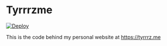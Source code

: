 # Tyrrrzme

[![Deploy](https://api.netlify.com/api/v1/badges/8040904c-eb50-4988-b773-a3dd33a6001f/deploy-status)](https://app.netlify.com/sites/tyrrrzme/deploys)

This is the code behind my personal website at https://tyrrrz.me
